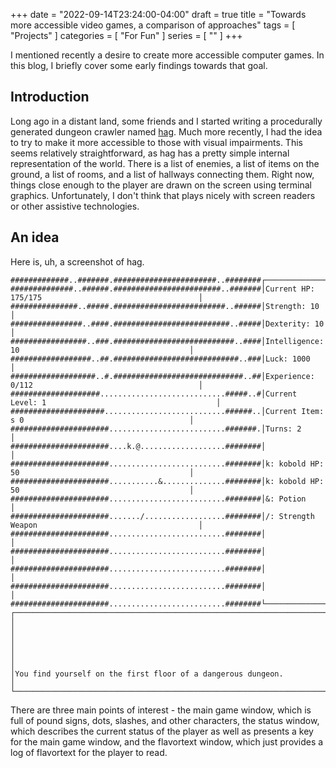 +++
date = "2022-09-14T23:24:00-04:00"
draft = true
title = "Towards more accessible video games, a comparison of approaches"
tags = [ "Projects" ]
categories = [ "For Fun" ]
series = [ "" ]
+++

I mentioned recently a desire to create more accessible computer games. In this blog, I
briefly cover some early findings towards that goal.

<!--more-->

## Introduction

Long ago in a distant land, some friends and I started writing a procedurally generated
dungeon crawler named [hag](https://github.com/a3qz/hag). Much more recently, I had the
idea to try to make it more accessible to those with visual impairments. This seems
relatively straightforward, as hag has a pretty simple internal representation of the
world. There is a list of enemies, a list of items on the ground, a list of rooms,
and a list of hallways connecting them. Right now, things close enough to the player
are drawn on the screen using terminal graphics. Unfortunately, I don't think that plays
nicely with screen readers or other assistive technologies.

## An idea


Here is, uh, a screenshot of hag.
```text
#############..#######.#######################..########┌──────────────────────────────────────────────────────┐
##############..######.########################..#######│Current HP: 175/175                                   │
###############..#####.#########################..######│Strength: 10                                          │
################..####.##########################..#####│Dexterity: 10                                         │
#################..###.###########################..####│Intelligence: 10                                      │
##################..##.############################..###│Luck: 1000                                            │
###################..#.#############################..##│Experience: 0/112                                     │
####################............................#####..#│Current Level: 1                                      │
#####################...........................######..│Current Item: s 0                                     │
######################..........................#######.│Turns: 2                                              │
######################....k.@...................########│                                                      │
######################..........................########│k: kobold HP: 50                                      │
######################...........&..............########│k: kobold HP: 50                                      │
######################..........................########│&: Potion                                             │
######################......./..................########│/: Strength Weapon                                    │
######################..........................########│                                                      │
######################..........................########│                                                      │
######################..........................########│                                                      │
######################..........................########│                                                      │
######################..........................########└──────────────────────────────────────────────────────┘
┌──────────────────────────────────────────────────────────────────────────────────────────────────────────────┐
│                                                                                                              │
│                                                                                                              │
│                                                                                                              │
│You find yourself on the first floor of a dangerous dungeon.                                                  │
└──────────────────────────────────────────────────────────────────────────────────────────────────────────────┘
```

There are three main points of interest - the main game window, which is full of pound signs, dots, slashes, and other
characters, the status window, which describes the current status of the player as well as presents a key for the main
game window, and the flavortext window, which just provides a log of flavortext for the player to read. 

